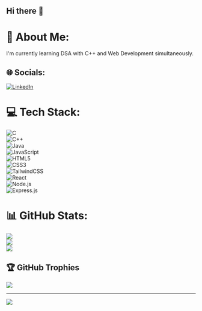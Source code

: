 ## Hi there 👋

# 💫 About Me:
I'm currently learning DSA with C++ and Web Development simultaneously.

## 🌐 Socials:
[![LinkedIn](https://img.shields.io/badge/LinkedIn-%230077B5.svg?logo=linkedin&logoColor=white)](https://linkedin.com/in/manas-srivastava-b36753320) 

# 💻 Tech Stack:
![C](https://img.shields.io/badge/c-%2300599C.svg?style=flat-square&logo=c&logoColor=white)  
![C++](https://img.shields.io/badge/c++-%2300599C.svg?style=flat-square&logo=c%2B%2B&logoColor=white)  
![Java](https://img.shields.io/badge/java-%23ED8B00.svg?style=flat-square&logo=java&logoColor=white)  
![JavaScript](https://img.shields.io/badge/javascript-%23323330.svg?style=flat-square&logo=javascript&logoColor=%23F7DF1E)  
![HTML5](https://img.shields.io/badge/html5-%23E34F26.svg?style=flat-square&logo=html5&logoColor=white)  
![CSS3](https://img.shields.io/badge/css3-%231572B6.svg?style=flat-square&logo=css3&logoColor=white)  
![TailwindCSS](https://img.shields.io/badge/Tailwind_CSS-38B2AC?style=flat-square&logo=tailwind-css&logoColor=white)  
![React](https://img.shields.io/badge/react-%2320232a.svg?style=flat-square&logo=react&logoColor=%2361DAFB)  
![Node.js](https://img.shields.io/badge/node.js-339933?style=flat-square&logo=nodedotjs&logoColor=white)  
![Express.js](https://img.shields.io/badge/express.js-%23404d59.svg?style=flat-square&logo=express&logoColor=%2361DAFB)

# 📊 GitHub Stats:
![](https://github-readme-stats.vercel.app/api?username=manas-srivastva&theme=default_repocard&hide_border=false&include_all_commits=true&count_private=true)<br/>
![](https://github-readme-streak-stats.herokuapp.com/?user=manas-srivastva&theme=default_repocard&hide_border=false)<br/>
![](https://github-readme-stats.vercel.app/api/top-langs/?username=manas-srivastva&theme=default_repocard&hide_border=false&include_all_commits=true&count_private=true&layout=compact)

## 🏆 GitHub Trophies
![](https://github-profile-trophy.vercel.app/?username=manas-srivastva&theme=default_repocard&no-frame=true&no-bg=false&margin-w=4)

---
[![](https://visitcount.itsvg.in/api?id=manas-srivastva&icon=0&color=0)](https://visitcount.itsvg.in)

<!-- Proudly created with GPRM ( https://gprm.itsvg.in ) -->
